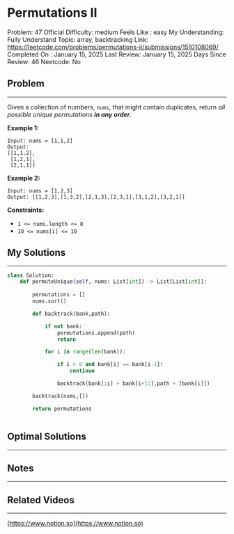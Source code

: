 # Permutations II

Problem: 47
Official Difficulty: medium
Feels Like : easy
My Understanding: Fully Understand
Topic: array, backtracking
Link: https://leetcode.com/problems/permutations-ii/submissions/1510108069/
Completed On : January 15, 2025
Last Review: January 15, 2025
Days Since Review: 46
Neetcode: No

## Problem

---

Given a collection of numbers, `nums`, that might contain duplicates, return *all possible unique permutations **in any order**.*

**Example 1:**

```
Input: nums = [1,1,2]
Output:
[[1,1,2],
 [1,2,1],
 [2,1,1]]

```

**Example 2:**

```
Input: nums = [1,2,3]
Output: [[1,2,3],[1,3,2],[2,1,3],[2,3,1],[3,1,2],[3,2,1]]

```

**Constraints:**

- `1 <= nums.length <= 8`
- `10 <= nums[i] <= 10`

## My Solutions

---

```python
class Solution:
    def permuteUnique(self, nums: List[int]) -> List[List[int]]:
  
        permutations = []
        nums.sort()

        def backtrack(bank,path):

            if not bank:
                permutations.append(path)
                return

            for i in range(len(bank)):

                if i > 0 and bank[i] == bank[i-1]:
                    continue

                backtrack(bank[:i] + bank[i+1:],path + [bank[i]])

        backtrack(nums,[])

        return permutations
```

```python

```

## Optimal Solutions

---

## Notes

---

 

## Related Videos

---

[https://www.notion.so](https://www.notion.so)